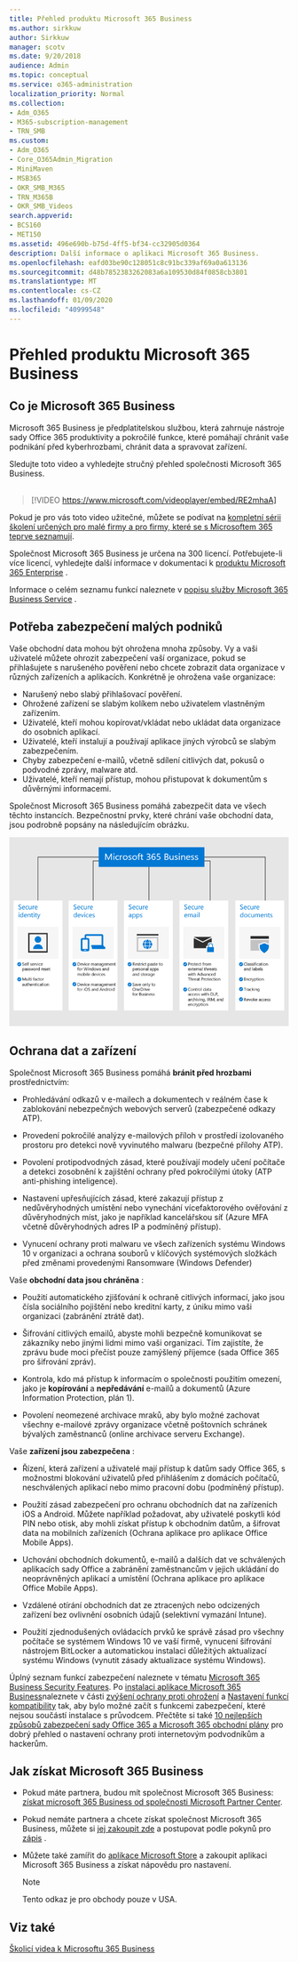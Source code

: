 ```yaml
---
title: Přehled produktu Microsoft 365 Business
ms.author: sirkkuw
author: Sirkkuw
manager: scotv
ms.date: 9/20/2018
audience: Admin
ms.topic: conceptual
ms.service: o365-administration
localization_priority: Normal
ms.collection:
- Adm_O365
- M365-subscription-management
- TRN_SMB
ms.custom:
- Adm_O365
- Core_O365Admin_Migration
- MiniMaven
- MSB365
- OKR_SMB_M365
- TRN_M365B
- OKR_SMB_Videos
search.appverid:
- BCS160
- MET150
ms.assetid: 496e690b-b75d-4ff5-bf34-cc32905d0364
description: Další informace o aplikaci Microsoft 365 Business.
ms.openlocfilehash: eafd03be90c128051c8c91bc339af69a0a613136
ms.sourcegitcommit: d48b7852383262083a6a109530d84f0858cb3801
ms.translationtype: MT
ms.contentlocale: cs-CZ
ms.lasthandoff: 01/09/2020
ms.locfileid: "40999548"
---
```

# <a name="overview-of-microsoft-365-business"></a>Přehled produktu Microsoft 365 Business

## <a name="what-is-microsoft-365-business"></a>Co je Microsoft 365 Business

Microsoft 365 Business je předplatitelskou službou, která zahrnuje nástroje sady Office 365 produktivity a pokročilé funkce, které pomáhají chránit vaše podnikání před kyberhrozbami, chránit data a spravovat zařízení.

Sledujte toto video a vyhledejte stručný přehled společnosti Microsoft 365 Business.<br><br>

> [!VIDEO https://www.microsoft.com/videoplayer/embed/RE2mhaA] 
  
Pokud je pro vás toto video užitečné, můžete se podívat na [kompletní sérii školení určených pro malé firmy a pro firmy, které se s Microsoftem 365 teprve seznamují](https://support.office.com/article/6ab4bbcd-79cf-4000-a0bd-d42ce4d12816). 

Společnost Microsoft 365 Business je určena na 300 licencí. Potřebujete-li více licencí, vyhledejte další informace v dokumentaci k [produktu Microsoft 365 Enterprise](https://go.microsoft.com/fwlink/p/?linkid=860986) .

Informace o celém seznamu funkcí naleznete v [popisu služby Microsoft 365 Business Service](https://docs.microsoft.com/office365/servicedescriptions/microsoft-365-service-descriptions/microsoft-365-business-service-description) .
  
## <a name="small-business-security-needs"></a>Potřeba zabezpečení malých podniků

Vaše obchodní data mohou být ohrožena mnoha způsoby. Vy a vaši uživatelé můžete ohrozit zabezpečení vaší organizace, pokud se přihlašujete s narušeného pověření nebo chcete zobrazit data organizace v různých zařízeních a aplikacích. Konkrétně je ohrožena vaše organizace:

- Narušený nebo slabý přihlašovací pověření.
- Ohrožené zařízení se slabým kolíkem nebo uživatelem vlastněným zařízením.
- Uživatelé, kteří mohou kopírovat/vkládat nebo ukládat data organizace do osobních aplikací.
- Uživatelé, kteří instalují a používají aplikace jiných výrobců se slabým zabezpečením.
- Chyby zabezpečení e-mailů, včetně sdílení citlivých dat, pokusů o podvodné zprávy, malware atd.
- Uživatelé, kteří nemají přístup, mohou přistupovat k dokumentům s důvěrnými informacemi.

Společnost Microsoft 365 Business pomáhá zabezpečit data ve všech těchto instancích. Bezpečnostní prvky, které chrání vaše obchodní data, jsou podrobně popsány na následujícím obrázku.

![Číslo, které znázorňuje, jak M365B chrání váš podnik.](media/m365businessvalueadd.png)

## <a name="how-your-data-and-devices-are-protected"></a>Ochrana dat a zařízení

Společnost Microsoft 365 Business pomáhá **bránit před hrozbami** prostřednictvím:

- Prohledávání odkazů v e-mailech a dokumentech v reálném čase k zablokování nebezpečných webových serverů (zabezpečené odkazy ATP).

- Provedení pokročilé analýzy e-mailových příloh v prostředí izolovaného prostoru pro detekci nově vyvinutého malwaru (bezpečné přílohy ATP). 

- Povolení protipodvodných zásad, které používají modely učení počítače a detekci zosobnění k zajištění ochrany před pokročilými útoky (ATP anti-phishing inteligence). 

- Nastavení upřesňujících zásad, které zakazují přístup z nedůvěryhodných umístění nebo vynechání vícefaktorového ověřování z důvěryhodných míst, jako je například kancelářskou síť (Azure MFA včetně důvěryhodných adres IP a podmíněný přístup). 

- Vynucení ochrany proti malwaru ve všech zařízeních systému Windows 10 v organizaci a ochrana souborů v klíčových systémových složkách před změnami provedenými Ransomware (Windows Defender)

Vaše **obchodní data jsou chráněna** :

- Použití automatického zjišťování k ochraně citlivých informací, jako jsou čísla sociálního pojištění nebo kreditní karty, z úniku mimo vaši organizaci (zabránění ztrátě dat). 

- Šifrování citlivých emailů, abyste mohli bezpečně komunikovat se zákazníky nebo jinými lidmi mimo vaši organizaci. Tím zajistíte, že zprávu bude moci přečíst pouze zamýšlený příjemce (sada Office 365 pro šifrování zpráv).

- Kontrola, kdo má přístup k informacím o společnosti použitím omezení, jako je **kopírování** a **nepředávání** e-mailů a dokumentů (Azure Information Protection, plán 1).

- Povolení neomezené archivace mraků, aby bylo možné zachovat všechny e-mailové zprávy organizace včetně poštovních schránek bývalých zaměstnanců (online archivace serveru Exchange).

Vaše **zařízení jsou zabezpečena** :

- Řízení, která zařízení a uživatelé mají přístup k datům sady Office 365, s možnostmi blokování uživatelů před přihlášením z domácích počítačů, neschválených aplikací nebo mimo pracovní dobu (podmíněný přístup).

- Použití zásad zabezpečení pro ochranu obchodních dat na zařízeních iOS a Android. Můžete například požadovat, aby uživatelé poskytli kód PIN nebo otisk, aby mohli získat přístup k obchodním datům, a šifrovat data na mobilních zařízeních (Ochrana aplikace pro aplikace Office Mobile Apps).

- Uchování obchodních dokumentů, e-mailů a dalších dat ve schválených aplikacích sady Office a zabránění zaměstnancům v jejich ukládání do neoprávněných aplikací a umístění (Ochrana aplikace pro aplikace Office Mobile Apps).

- Vzdálené otírání obchodních dat ze ztracených nebo odcizených zařízení bez ovlivnění osobních údajů (selektivní vymazání Intune).

- Použití zjednodušených ovládacích prvků ke správě zásad pro všechny počítače se systémem Windows 10 ve vaší firmě, vynucení šifrování nástrojem BitLocker a automatickou instalaci důležitých aktualizací systému Windows (vynutit zásady aktualizace systému Windows).

Úplný seznam funkcí zabezpečení naleznete v tématu [Microsoft 365 Business Security Features](security-features.md). Po [instalaci aplikace Microsoft 365 Business](set-up.md)naleznete v části [zvýšení ochrany proti ohrožení](increase-threat-protection.md) a [Nastavení funkcí kompatibility](set-up-compliance.md) tak, aby bylo možné začít s funkcemi zabezpečení, které nejsou součástí instalace s průvodcem. Přečtěte si také [10 nejlepších způsobů zabezpečení sady Office 365 a Microsoft 365 obchodní plány](https://docs.microsoft.com/office365/admin/security-and-compliance/secure-your-business-data) pro dobrý přehled o nastavení ochrany proti internetovým podvodníkům a hackerům.

## <a name="get-microsoft-365-business"></a>Jak získat Microsoft 365 Business

- Pokud máte partnera, budou mít společnost Microsoft 365 Business: [získat microsoft 365 Business od společnosti Microsoft Partner Center](get-microsoft-365-business.md#get-microsoft-365-business-from-microsoft-partner-center).

- Pokud nemáte partnera a chcete získat společnost Microsoft 365 Business, můžete si [jej zakoupit zde](https://www.microsoft.com/microsoft-365/business) a postupovat podle pokynů pro [zápis](sign-up.md) .

- Můžete také zamířit do [aplikace Microsoft Store](https://www.microsoft.com/en-us/store/locations/find-a-store?icid=gm_fy18_hol_bopis_feature3&CustomerIntent=Consumer) a zakoupit aplikaci Microsoft 365 Business a získat nápovědu pro nastavení.

    > [!NOTE]
    > Tento odkaz je pro obchody pouze v USA.

## <a name="see-also"></a>Viz také

[Školicí videa k Microsoftu 365 Business](https://support.office.com/article/6ab4bbcd-79cf-4000-a0bd-d42ce4d12816)

